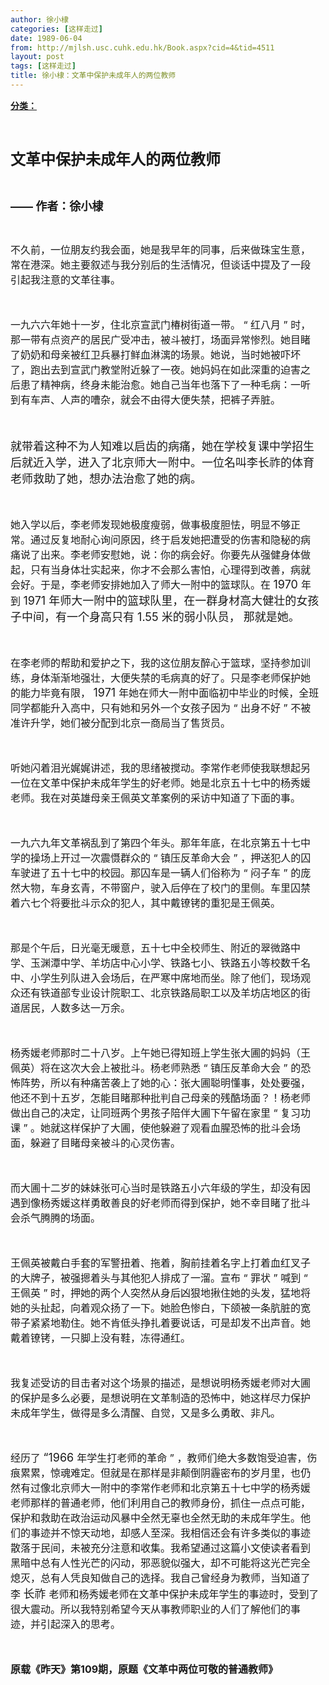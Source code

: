 ```yaml
---
author: 徐小棣
categories: [这样走过]
date: 1989-06-04
from: http://mjlsh.usc.cuhk.edu.hk/Book.aspx?cid=4&tid=4511
layout: post
tags: [这样走过]
title: 徐小棣：文革中保护未成年人的两位教师
---
```


<div style="margin: 15px 10px 10px 0px;">
 <div>
  <span id="ctl00_ContentPlaceHolder1_chapter1_SubjectLabel" style="font-weight:bold;text-decoration:underline;">
   分类：
  </span>
 </div>
 <p class="p1">
 </p>
 <p class="p1">
  <span class="s1">
   <b>
    <font size="5">
     <br/>
    </font>
   </b>
  </span>
 </p>
 <p class="p1">
  <span class="s1">
   <b>
    <font size="5">
     文革中保护未成年人的两位教师
    </font>
   </b>
  </span>
 </p>
 <p class="p2">
  <span class="s2">
  </span>
  <br/>
 </p>
 <p class="p3">
  <font size="4">
   <b>
    <span class="s3">
     ——
    </span>
    <span class="s2">
     作者：徐小棣
    </span>
   </b>
  </font>
 </p>
 <p class="p4">
  <span class="s2">
  </span>
  <br/>
 </p>
 <p class="p5">
  <span class="s2">
   <font size="3">
    不久前，一位朋友约我会面，她是我早年的同事，后来做珠宝生意，常在港深。她主要叙述与我分别后的生活情况，但谈话中提及了一段引起我注意的文革往事。
   </font>
  </span>
 </p>
 <p class="p5">
  <span class="s2">
   <font size="3">
    <br/>
   </font>
  </span>
 </p>
 <p class="p5">
  <font size="3">
   <span class="s2">
    一九六六年她十一岁，住北京宣武门椿树街道一带。
   </span>
   <span class="s3">
    “
   </span>
   <span class="s2">
    红八月
   </span>
   <span class="s3">
    ”
   </span>
   <span class="s2">
    时，那一带有点资产的居民广受冲击，被斗被打，场面异常惨烈。她目睹了奶奶和母亲被红卫兵暴打鲜血淋漓的场景。她说，当时她被吓坏了，跑出去到宣武门教堂附近躲了一夜。她妈妈在如此深重的迫害之后患了精神病，终身未能治愈。她自己当年也落下了一种毛病：一听到有车声、人声的嘈杂，就会不由得大便失禁，把裤子弄脏。
   </span>
  </font>
 </p>
 <p class="p5">
  <span class="s2" style="">
   <font size="4">
    <br/>
   </font>
  </span>
 </p>
 <p class="p5">
  <span class="s2">
   <font size="4">
    就带着这种不为人知难以启齿的病痛，她在学校复课中学招生后就近入学，进入了北京师大一附中。一位名叫李长祚的体育老师救助了她，想办法治愈了她的病。
   </font>
  </span>
 </p>
 <p class="p5">
  <span class="s2">
   <font size="4">
    <br/>
   </font>
  </span>
 </p>
 <p class="p5">
  <span class="s2" style="font-size: medium;">
   她入学以后，李老师发现她极度瘦弱，做事极度胆怯，明显不够正常。通过反复地耐心询问原因，终于启发她把遭受的伤害和隐秘的病痛说了出来。李老师安慰她，说：你的病会好。你要先从强健身体做起，只有当身体壮实起来，你才不会那么害怕，心理得到改善，病就会好。于是，李老师安排她加入了师大一附中的篮球队。在
  </span>
  <span class="s3" style="">
   <font size="4">
    1970
   </font>
  </span>
  <span class="s2" style="font-size: medium;">
   年到
  </span>
  <span class="s3" style="">
   <font size="4">
    1971
   </font>
  </span>
  <span class="s2" style="font-size: large;">
   年师大一附中的篮球队里，在一群身材高大健壮的女孩子中间，有一个身高只有
  </span>
  <span class="s3" style="font-size: large;">
   1.55
  </span>
  <span class="s2" style="font-size: large;">
   米的弱小队员，
  </span>
  <span class="s2" style="">
   <font size="4">
    那就是她。
   </font>
  </span>
 </p>
 <p class="p5">
  <span class="s2" style="">
   <font size="4">
    <br/>
   </font>
  </span>
 </p>
 <p class="p5">
  <span class="s2" style="font-size: medium;">
   在李老师的帮助和爱护之下，我的这位朋友醉心于篮球，坚持参加训练，身体渐渐地强壮，大便失禁的毛病真的好了。只是李老师保护她的能力毕竟有限，
  </span>
  <span class="s3" style="">
   <font size="4">
    1971
   </font>
  </span>
  <span class="s2" style="font-size: medium;">
   年她在师大一附中面临初中毕业的时候，全班同学都能升入高中，只有她和另外一个女孩子因为
  </span>
  <span class="s3" style="font-size: medium;">
   “
  </span>
  <span class="s2" style="font-size: medium;">
   出身不好
  </span>
  <span class="s3" style="font-size: medium;">
   ”
  </span>
  <span class="s2" style="font-size: medium;">
   不被准许升学，她们被分配到北京一商局当了售货员。
  </span>
 </p>
 <p class="p5">
  <font size="3">
   <span class="s2">
    <br/>
   </span>
  </font>
 </p>
 <p class="p5">
  <span class="s2">
   <font size="3">
    听她闪着泪光娓娓讲述，我的思绪被搅动。李常作老师使我联想起另一位在文革中保护未成年学生的好老师。她是北京五十七中的杨秀媛老师。我在对英雄母亲王佩英文革案例的采访中知道了下面的事。
   </font>
  </span>
 </p>
 <p class="p5">
  <span class="s2">
   <font size="3">
    <br/>
   </font>
  </span>
 </p>
 <p class="p5">
  <font size="3">
   <span class="s2">
    一九六九年文革祸乱到了第四个年头。那年年底，在北京第五十七中学的操场上开过一次震慑群众的
   </span>
   <span class="s3">
    “
   </span>
   <span class="s2">
    镇压反革命大会
   </span>
   <span class="s3">
    ”
   </span>
   <span class="s2">
    ，押送犯人的囚车驶进了五十七中的校园。那囚车是一辆人们俗称为
   </span>
   <span class="s3">
    “
   </span>
   <span class="s2">
    闷子车
   </span>
   <span class="s3">
    ”
   </span>
   <span class="s2">
    的庞然大物，车身玄青，不带窗户，驶入后停在了校门的里侧。车里囚禁着六七个将要批斗示众的犯人，其中戴镣铐的重犯是王佩英。
   </span>
  </font>
 </p>
 <p class="p5">
  <font size="3">
   <span class="s2">
    <br/>
   </span>
  </font>
 </p>
 <p class="p5">
  <span class="s2">
   <font size="3">
    那是个午后，日光毫无暖意，五十七中全校师生、附近的翠微路中学、玉渊潭中学、羊坊店中心小学、铁路七小、铁路五小等校数千名中、小学生列队进入会场后，在严寒中席地而坐。除了他们，现场观众还有铁道部专业设计院职工、北京铁路局职工以及羊坊店地区的街道居民，人数多达一万余。
   </font>
  </span>
 </p>
 <p class="p5">
  <span class="s2">
   <font size="3">
    <br/>
   </font>
  </span>
 </p>
 <p class="p5">
  <font size="3">
   <span class="s2">
    杨秀媛老师那时二十八岁。上午她已得知班上学生张大圃的妈妈（王佩英）将在这次大会上被批斗。杨老师熟悉
   </span>
   <span class="s3">
    “
   </span>
   <span class="s2">
    镇压反革命大会
   </span>
   <span class="s3">
    ”
   </span>
   <span class="s2">
    的恐怖阵势，所以有种痛苦袭上了她的心：张大圃聪明懂事，处处要强，他还不到十五岁，怎能目睹那种批判自己母亲的残酷场面？！杨老师做出自己的决定，让同班两个男孩子陪伴大圃下午留在家里
   </span>
   <span class="s3">
    “
   </span>
   <span class="s2">
    复习功课
   </span>
   <span class="s3">
    ”
   </span>
   <span class="s2">
    。她就这样保护了大圃，使他躲避了观看血腥恐怖的批斗会场面，躲避了目睹母亲被斗的心灵伤害。
   </span>
  </font>
 </p>
 <p class="p5">
  <font size="3">
   <span class="s2">
    <br/>
   </span>
  </font>
 </p>
 <p class="p6">
  <span class="s2">
   <font size="3">
    而大圃十二岁的妹妹张可心当时是铁路五小六年级的学生，却没有因遇到像杨秀媛这样勇敢善良的好老师而得到保护，她不幸目睹了批斗会杀气腾腾的场面。
   </font>
  </span>
 </p>
 <p class="p6">
  <span class="s2">
   <font size="3">
    <br/>
   </font>
  </span>
 </p>
 <p class="p5">
  <font size="3">
   <span class="s2">
    王佩英被戴白手套的军警扭着、拖着，胸前挂着名字上打着血红叉子的大牌子，被强摁着头与其他犯人排成了一溜。宣布
   </span>
   <span class="s3">
    “
   </span>
   <span class="s2">
    罪状
   </span>
   <span class="s3">
    ”
   </span>
   <span class="s2">
    喊到
   </span>
   <span class="s3">
    “
   </span>
   <span class="s2">
    王佩英
   </span>
   <span class="s3">
    ”
   </span>
   <span class="s2">
    时，押她的两个人突然从身后凶狠地揪住她的头发，猛地将她的头扯起，向着观众扬了一下。她脸色惨白，下颌被一条肮脏的宽带子紧紧地勒住。她不肯低头挣扎着要说话，可是却发不出声音。她戴着镣铐，一只脚上没有鞋，冻得通红。
   </span>
  </font>
 </p>
 <p class="p5">
  <font size="3">
   <span class="s2">
    <br/>
   </span>
  </font>
 </p>
 <p class="p5">
  <span class="s2">
   <font size="3">
    我复述受访的目击者对这个场景的描述，是想说明杨秀媛老师对大圃的保护是多么必要，是想说明在文革制造的恐怖中，她这样尽力保护未成年学生，做得是多么清醒、自觉，又是多么勇敢、非凡。
   </font>
  </span>
 </p>
 <p class="p5">
  <span class="s2">
   <font size="3">
    <br/>
   </font>
  </span>
 </p>
 <p class="p6">
  <span class="s2" style="font-size: medium;">
   经历了
  </span>
  <span class="s3" style="">
   <font size="4">
    “1966
   </font>
  </span>
  <span class="s2" style="font-size: medium;">
   年学生打老师的革命
  </span>
  <span class="s3" style="font-size: medium;">
   ”
  </span>
  <span class="s2" style="font-size: medium;">
   ，教师们绝大多数饱受迫害，伤痕累累，惊魂难定。但就是在那样是非颠倒阴霾密布的岁月里，也仍然有过像北京师大一附中的李常作老师和北京第五十七中学的杨秀媛老师那样的普通老师，他们利用自己的教师身份，抓住一点点可能，保护和救助在政治运动风暴中全然无辜也全然无助的未成年学生。他们的事迹并不惊天动地，却感人至深。我相信还会有许多类似的事迹散落于民间，未被充分注意和收集。我希望通过这篇小文使读者看到黑暗中总有人性光芒的闪动，邪恶貌似强大，却不可能将这光芒完全熄灭，总有人凭良知做自己的选择。我自己曾经身为教师，当知道了李
   <span style="font-size: large; text-align: start;">
    长祚
   </span>
   老师和杨秀媛老师在文革中保护未成年学生的事迹时，受到了很大震动。所以我特别希望今天从事教师职业的人们了解他们的事迹，并引起深入的思考。
  </span>
 </p>
 <p class="p6">
  <font size="3">
   <span class="s2">
    <br/>
   </span>
  </font>
 </p>
 <p class="p6">
  <font size="3">
   <span class="s2">
    <b>
     原载《昨天》第109期，原题《文革中两位可敬的普通教师》
    </b>
   </span>
  </font>
 </p>
 <p class="p7">
  <font size="5">
   <span class="s2">
   </span>
   <br/>
  </font>
 </p>
 <p class="p8">
  <br/>
 </p>
 <br/>
 <p>
 </p>
</div>


